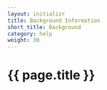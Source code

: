 ```yaml
---
layout: initializr
title: Background Information
short_title: Background
category: help
weight: 30
---
```


# {{ page.title }}
